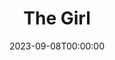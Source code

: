 ---
title: The Girl
date: 2023-09-08T00:00:00
opening_date: 1931-04-14
closing_date:
layout: productions
program:
Theatre: Theatre Jacksonville
cast:
- Krebs: John Lucy
- Bob Connell: Karst Connell
- Frederick Cawley: Martin S. Fabian
crew:
- Director: Gertrude F. Jacobi
- Staging: Anne C. Lalor
- Prop Assistant: Adele P. Jacobi
- Stage Assistant: Eugene LeaMond
- Props: Juanita Simmons Coffee
- Make-up: Sarah Payne Cawthorn
understudies:
orchestra:
---